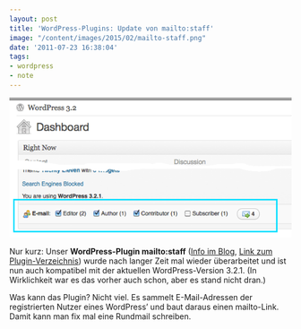 ```yaml
---
layout: post
title: 'WordPress-Plugins: Update von mailto:staff'
image: "/content/images/2015/02/mailto-staff.png"
date: '2011-07-23 16:38:04'
tags:
- wordpress
- note
---
```


![mailto-staff](/content/images/2015/02/mailto-staff.png)

Nur kurz: Unser **WordPress-Plugin mailto:staff** ([Info im Blog](http://blog.decaf.de/2009/01/mailto-staff/), [Link zum Plugin-Verzeichnis](http://wordpress.org/extend/plugins/mailtostaff/)) wurde nach langer Zeit mal wieder überarbeitet und ist nun auch kompatibel mit der aktuellen WordPress-Version 3.2.1. (In Wirklichkeit war es das vorher auch schon, aber es stand nicht dran.)

Was kann das Plugin? Nicht viel. Es sammelt E-Mail-Adressen der registrierten Nutzer eines WordPress’ und baut daraus einen mailto-Link. Damit kann man fix mal eine Rundmail schreiben.


